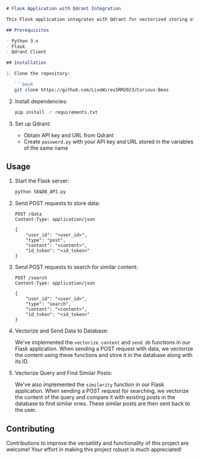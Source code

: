 ```markdown
# Flask Application with Qdrant Integration

This Flask application integrates with Qdrant for vectorized storing of posts and searching similar posts. It provides endpoints for both storing data and searching for similar content.

## Prerequisites

- Python 3.x
- Flask
- Qdrant Client

## Installation

1. Clone the repository:

   ```bash
   git clone https://github.com/LiveWiresSRM2023/Curious-Bees
   ```

2. Install dependencies:

   ```bash
   pip install -r requirements.txt
   ```

3. Set up Qdrant:

   - Obtain API key and URL from Qdrant
   - Create `password.py` with your API key and URL stored in the variables of the same name

## Usage

1. Start the Flask server:

   ```bash
   python SE&DB_API.py
   ```

2. Send POST requests to store data:

   ```http
   POST /data
   Content-Type: application/json

   {
       "user_id": "<user_id>",
       "type": "post",
       "content": "<content>",
       "id_token": "<id_token>"
   }
   ```

3. Send POST requests to search for similar content:

   ```http
   POST /search
   Content-Type: application/json

   {
       "user_id": "<user_id>",
       "type": "search",
       "content": "<content>",
       "id_token": "<id_token>"
   }
   ```

4. Vectorize and Send Data to Database:

   We've implemented the `vectorize_content` and `send_db` functions in our Flask application. When sending a POST request with data, we vectorize the content using these functions and store it in the database along with its ID.

5. Vectorize Query and Find Similar Posts:

   We've also implemented the `similarity` function in our Flask application. When sending a POST request for searching, we vectorize the content of the query and compare it with existing posts in the database to find similar ones. These similar posts are then sent back to the user.

## Contributing

Contributions to improve the versatility and functionality of this project are welcome! Your effort in making this project robust is much appreciated!

